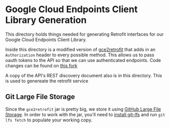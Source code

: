 # Google Cloud Endpoints Client Library Generation

This directory holds things needed for generating Retrofit interfaces for our Google Cloud Endpoints Client Library.

Inside this directory is a modified version of [gce2retrofit](https://github.com/chiuki/gce2retrofit) that adds in an `Authorization` header to every possible method. This allows us to pass oauth tokens to the API so that we can use authenticated endpoints. Code changes can be found on [this fork](https://github.com/phil-lopreiato/gce2retrofit/tree/gce-auth)

A copy of the API's REST discovery document also is in this directory. This is used to genereate the retrofit service

## Git Large File Storage
Since the `gce2retrofit` jar is pretty big, we store it using [GitHub Large File Storage](https://help.github.com/articles/versioning-large-files/). In order to work with the jar, you'll need to [install git-lfs](https://help.github.com/articles/installing-git-large-file-storage/) and run `git lfs fetch` to populate your working copy.
